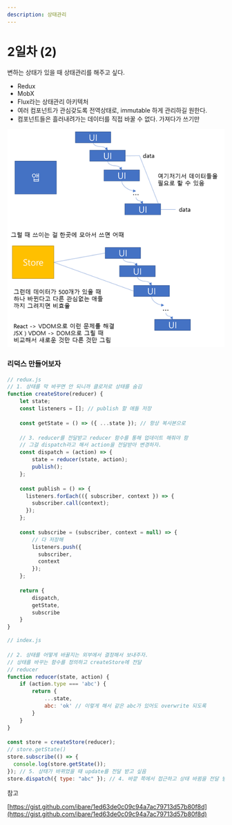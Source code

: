 ```yaml
---
description: 상태관리
---
```


# 2일차 (2)

변하는 상태가 있을 때 상태관리를 해주고 싶다.

* Redux
* MobX&#x20;
* Flux라는 상태관리 아키텍처
* 여러 컴포넌트가 관심갖도록 전역상태로, immutable 하게 관리하길 원한다.
* 컴포넌트들은 흘러내려가는 데이터를 직접 바꿀 수 없다. 가져다가 쓰기만

![](<../../.gitbook/assets/image (19) (1).png>)

### 리덕스 만들어보자

```javascript
// redux.js
// 1. 상태를 막 바꾸면 안 되니까 클로저로 상태를 숨김
function createStore(reducer) {
    let state;
    const listeners = []; // publish 할 애들 저장
    
    const getState = () => ({ ...state }); // 항상 복사본으로
    
    // 3. reducer를 전달받고 reducer 함수를 통해 업데이트 해줘야 함
    // 그걸 dispatch라고 해서 action을 전달받아 변경하자.
    const dispatch = (action) => {
        state = reducer(state, action);
        publish();
    };
    
    const publish = () => {
      listeners.forEach(({ subscriber, context }) => {
        subscriber.call(context);
      });
    };
    
    const subscribe = (subscriber, context = null) => {
        // 다 저장해
        listeners.push({
          subscriber,
          context
        });
    };
    
    return {
        dispatch,
        getState,
        subscribe
    }
}
```

```javascript
// index.js

// 2. 상태를 어떻게 바꿀지는 외부에서 결정해서 보내주자.
// 상태를 바꾸는 함수를 정의하고 createStore에 전달
// reducer
function reducer(state, action) {
    if (action.type === 'abc') {
        return {
            ...state,
            abc: 'ok' // 이렇게 해서 같은 abc가 있어도 overwrite 되도록
        }
    }
}

const store = createStore(reducer);
// store.getState()
store.subscribe(() => {
  console.log(store.getState());
}); // 5. 상태가 바뀌었을 때 update를 전달 받고 싶음
store.dispatch({ type: "abc" }); // 4. 바깥 쪽에서 접근하고 상태 바뀜을 전달 받고 싶어
```



참고

[https://gist.github.com/ibare/1ed63de0c09c94a7ac79713d57b80f8d](https://gist.github.com/ibare/1ed63de0c09c94a7ac79713d57b80f8d)
